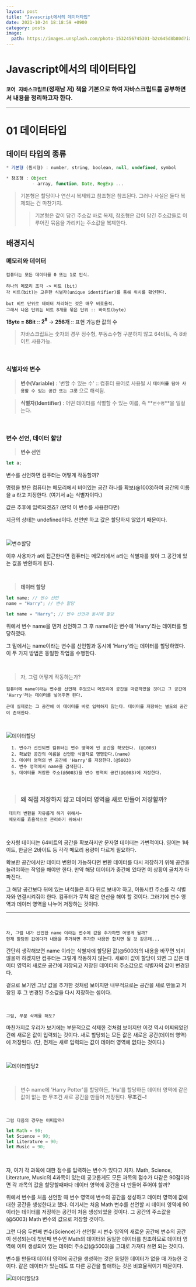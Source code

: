 ```yaml
---
layout: post
title: "Javascript에서의 데이터타입"
date: 2021-10-24 18:18:59 +0900
category: posts
image:
  path: https://images.unsplash.com/photo-1532456745301-b2c645d8b80d?ixid=MnwxMjA3fDB8MHxwaG90by1wYWdlfHx8fGVufDB8fHx8&ixlib=rb-1.2.1&auto=format&fit=crop&w=1974&q=80
---
```


# Javascript에서의 데이터타입

### `코어 자바스크립트`(정재남 저) 책을 기본으로 하여 자바스크립트를 공부하면서 내용을 정리하고자 한다.

---

# 01 데이터타입<br>

## 데이터 타입의 종류

```js
* 기본형 (원시형) : number, string, boolean, null, undefined, symbol

* 참조형 : Object
          - array, function, Date, RegExp ...
```

> 기본형은 할당이나 연산시 복제되고 참조형은 참조된다.
> 그러나 사실은 둘다 복제되는 건 마찬가지.
>
> > 기본형은 값이 담긴 주소값 바로 복제, 참조형은 값이 담긴 주소값들로 이루어진 묶음을 가리키는 주소값을 복제한다.
> > <br>

## 배경지식

### **메모리와 데이터**

```
컴퓨터는 모든 데이터를 0 또는 1로 인식.

하나의 메모리 조각 -> 비트 (bit)
각 비트(bit)는 고유한 식별자(unique identifier)를 통해 위치를 확인한다.

but 비트 단위로 데이터 처리하는 것은 매우 비효율적.
그래서 나온 단위는 비트 8개를 묶은 단위 :: 바이트(byte)
```

**1Byte = 8Bit** :: **2<sup>8</sup>** -> **256개** :: 표현 가능한 값의 수

> 자바스크립트는 숫자의 경우 정수형, 부동소수형 구분하지 않고 64비트, 즉 8바이트 사용가능.

<br>

### **식별자와 변수**

> **변수(Variable)** : '변할 수 있는 수' :: 컴퓨터 용어로 사용될 시 **`데이터를 담아 사용할 수 있는 공간 또는 그릇`** 으로 해석됨.

> **식별자(Identifier)** : 어떤 데이터를 식별할 수 있는 이름, 즉 **`변수명`**을 일컬는다.

<br>

### **변수 선언, 데이터 할당**

> **변수 선언**

```js
let a;
```

변수를 선언하면 컴퓨터는 어떻게 작동할까?

명령을 받은 컴퓨터는 메모리에서 비어있는 공간 하나를 확보(@1003)하여 공간의 이름을 a 라고 지정한다. (여기서 a는 식별자이다.)

값은 추후에 입력되겠죠? (만약 이 변수를 사용한다면)

지금의 상태는 undefined이다. 선언만 하고 값은 할당하지 않았기 때문이다.

<br>

![변수할당](https://user-images.githubusercontent.com/79234473/135016129-c50690a0-2b52-45d1-ac6b-8a64b8403461.png)

이후 사용자가 a에 접근한다면 컴퓨터는 메모리에서 a라는 식별자를 찾아 그 공간에 있는 값을 반환하게 된다.

<br>

> **데이터 할당**

```js
let name; // 변수 선언
name = "Harry"; // 변수 할당

let name = "Harry"; // 변수 선언과 동시에 할당
```

위에서 변수 name을 먼저 선언하고 그 후 name이란 변수에 'Harry'라는 데이터를 할당하였다.

그 밑에서는 name이라는 변수를 선언함과 동시에 'Harry'라는 데이터를 할당하였다. 이 두 가지 방법은 동일한 작업을 수행한다.

<br>

> 자, 그럼 어떻게 작동하는가?

```
컴퓨터에 name이라는 변수를 선언해 주었으니 메모리에 공간을 마련하였을 것이고 그 공간에 'Harry'라는 데이터를 넣어주면 된다.

근데 실제로는 그 공간에 이 데이터를 바로 입력하지 않는다. 데이터를 저장하는 별도의 공간이 존재한다.
```

<br>

![데이터할당](https://user-images.githubusercontent.com/79234473/135016133-f305a65c-beb4-425b-94f1-3639f6513a25.png)

```
  1. 변수가 선언되면 컴퓨터는 변수 영역에 빈 공간을 확보한다. (@1003)
  2. 확보한 공간의 이름을 선언한 식별자로 명명한다.(name)
  3. 데이터 영역의 빈 공간에 'Harry'를 저장한다.(@5003)
  4. 변수 영역에서 name을 검색한다.
  5. 데이터를 저장한 주소(@5003)을 변수 영역의 공간(@1003)에 저장한다.
```

<br>

> ### 왜 직접 저장하지 않고 데이터 영역을 새로 만들어 저장할까?

```
 데이터 변환을 자유롭게 하기 위해서~
 메모리를 효율적으로 관리하기 위해서!
```

<br>

숫자형 데이터는 64비트의 공간을 확보하지만 문자열 데이터는 가변적이다. 영어는 1바이트, 한글은 2바이트 등 각각 메모리 용량이 다르게 필요하다.

확보한 공간에서만 데이터 변환이 가능하다면 변환 데이터를 다시 저장하기 위해 공간을 늘려야하는 작업을 해야만 한다. 만약 해당 데이터가 중간에 있다면 이 상황이 골치가 아파진다.

그 해당 공간보다 뒤에 있는 녀석들은 죄다 뒤로 보내야 하고, 이동시킨 주소를 각 식별자와 연결시켜줘야 한다. 컴퓨터가 무척 많은 연산을 해야 할 것이다. 그러기에 변수 영역과 데이터 영역을 나누어 저장하는 것이다.

---

  <br>

```
자, 그럼 내가 선언한 name 이라는 변수에 값을 추가하면 어떻게 될까?
현재 할당된 값에다가 내용을 추가하면 추가한 내용만 합치면 될 것 같은데...
```

간단히 생각해보면 name 이라는 식별자에 할당된 값(@5003)의 내용을 바꾸면 되지 않을까 하겠지만 컴퓨터는 그렇게 작동하지 않는다. 새로이 값이 할당이 되면 그 값은 데이터 영역의 새로운 공간에 저장되고 저장된 데이터의 주소값으로 식별자의 값이 변경된다.

겉으로 보기엔 그냥 값을 추가한 것처럼 보이지만 내부적으로는 공간을 새로 만들고 저장된 후 그 변경된 주소값을 다시 저장하는 셈이다.

  <br>

```
그럼, 부분 삭제를 해도?
```

마찬가지로 우리가 보기에는 부분적으로 삭제한 것처럼 보이지만 이것 역시 어찌되었던 간에 새로운 값이 입력되는 것이다. 새로 할당되는 모든 값은 새로운 공간(데이터 영역)에 저장된다. (단, 전제는 새로 입력되는 값이 데이터 영역에 없다는 것이다.)

<br>

![데이터할당2](https://user-images.githubusercontent.com/79234473/135081883-0cea60bf-0aa3-43e6-b183-24f548dda77e.png)

  <br>

> 변수 name에 'Harry Potter'를 할당하든, 'Ha'를 할당하든 데이터 영역에 같은 값이 없는 한 무조건 새로 공간을 만들어 저장된다. **무조건~!**

<br>

    그럼 다음의 경우는 어떠할까?

```js
let Math = 90;
let Science = 90;
let Literature = 90;
let Music = 90;
```

  <br>

자, 여기 각 과목에 대한 점수를 입력하는 변수가 있다고 치자. Math, Science, Literature, Music의 4과목이 있는데 공교롭게도 모든 과목의 점수가 다같은 90점이라면 각 과목의 값을 할당할때마다 데이터 영역에 공간을 다 만들어 주어야 할까?

위에서 변수를 처음 선언할 때 변수 영역에 변수의 공간을 생성하고 데이터 영역에 값에 대한 공간을 생성한다고 했다. 여기서는 처음 Math 변수를 선언할 시 데이터 영역에 90 이라는 데이터를 저장하는 공간이 처음 생성되었을 것이다. 그 공간의 주소값을 (@5003) Math 변수의 값으로 저장할 것이다.

그런 다음 두번째 변수(Science)가 선언될 시 변수 영역의 새로운 공간에 변수의 공간이 생성되는데 첫번째 변수인 Math의 데이터와 동일한 데이터를 참조하므로 데이터 영역에 이미 생성되어 있는 데이터 주소값(@5003)을 그대로 가져다 쓰면 되는 것이다.

변수를 만들때 데이터 영역에 공간을 생성하는 것은 동일한 데이터가 없을 때 가능한 것이다. 같은 데이터가 있는데도 또 다른 공간을 할애하는 것은 비효율적이기 때문이다.

![데이터할당3](https://user-images.githubusercontent.com/79234473/135082347-256bba4a-634c-43cd-9b01-a3839995297f.png)
